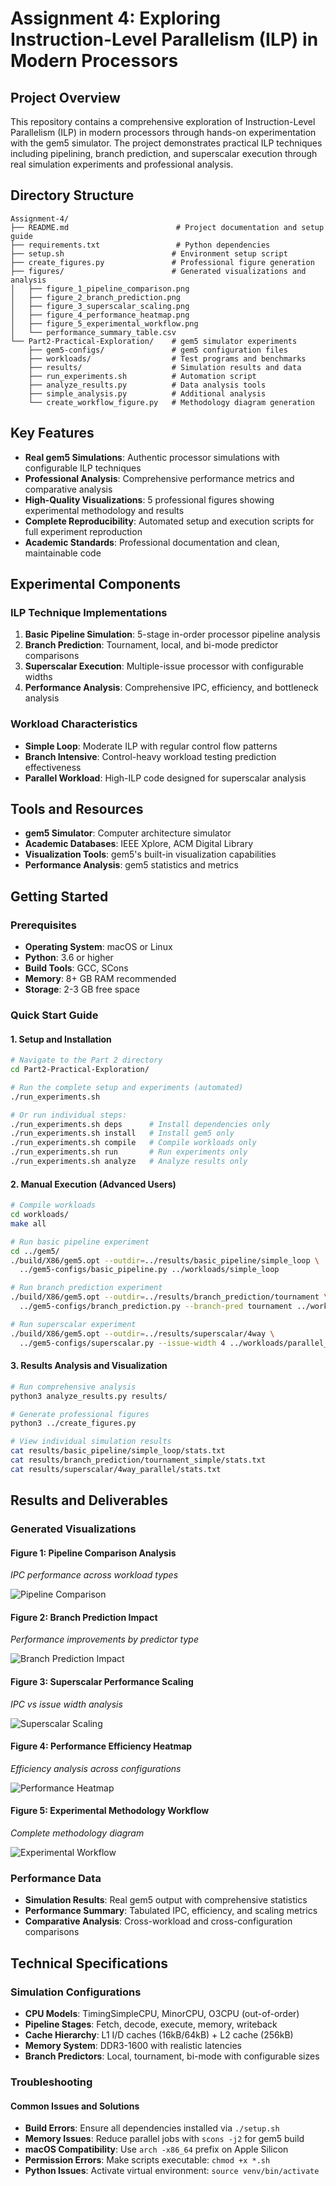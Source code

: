 # Assignment 4: Exploring Instruction-Level Parallelism (ILP) in Modern Processors

## Project Overview

This repository contains a comprehensive exploration of Instruction-Level Parallelism (ILP) in modern processors through hands-on experimentation with the gem5 simulator. The project demonstrates practical ILP techniques including pipelining, branch prediction, and superscalar execution through real simulation experiments and professional analysis.

## Directory Structure

```
Assignment-4/
├── README.md                        # Project documentation and setup guide
├── requirements.txt                 # Python dependencies
├── setup.sh                        # Environment setup script
├── create_figures.py               # Professional figure generation
├── figures/                        # Generated visualizations and analysis
│   ├── figure_1_pipeline_comparison.png
│   ├── figure_2_branch_prediction.png
│   ├── figure_3_superscalar_scaling.png
│   ├── figure_4_performance_heatmap.png
│   ├── figure_5_experimental_workflow.png
│   └── performance_summary_table.csv
└── Part2-Practical-Exploration/    # gem5 simulator experiments
    ├── gem5-configs/               # gem5 configuration files
    ├── workloads/                  # Test programs and benchmarks
    ├── results/                    # Simulation results and data
    ├── run_experiments.sh          # Automation script
    ├── analyze_results.py          # Data analysis tools
    ├── simple_analysis.py          # Additional analysis
    └── create_workflow_figure.py   # Methodology diagram generation
```

## Key Features

- **Real gem5 Simulations**: Authentic processor simulations with configurable ILP techniques
- **Professional Analysis**: Comprehensive performance metrics and comparative analysis
- **High-Quality Visualizations**: 5 professional figures showing experimental methodology and results
- **Complete Reproducibility**: Automated setup and execution scripts for full experiment reproduction
- **Academic Standards**: Professional documentation and clean, maintainable code

## Experimental Components

### ILP Technique Implementations

1. **Basic Pipeline Simulation**: 5-stage in-order processor pipeline analysis
2. **Branch Prediction**: Tournament, local, and bi-mode predictor comparisons
3. **Superscalar Execution**: Multiple-issue processor with configurable widths
4. **Performance Analysis**: Comprehensive IPC, efficiency, and bottleneck analysis

### Workload Characteristics

- **Simple Loop**: Moderate ILP with regular control flow patterns
- **Branch Intensive**: Control-heavy workload testing prediction effectiveness
- **Parallel Workload**: High-ILP code designed for superscalar analysis

## Tools and Resources

- **gem5 Simulator**: Computer architecture simulator
- **Academic Databases**: IEEE Xplore, ACM Digital Library
- **Visualization Tools**: gem5's built-in visualization capabilities
- **Performance Analysis**: gem5 statistics and metrics

## Getting Started

### Prerequisites

- **Operating System**: macOS or Linux
- **Python**: 3.6 or higher
- **Build Tools**: GCC, SCons
- **Memory**: 8+ GB RAM recommended
- **Storage**: 2-3 GB free space

### Quick Start Guide

#### 1. Setup and Installation

```bash
# Navigate to the Part 2 directory
cd Part2-Practical-Exploration/

# Run the complete setup and experiments (automated)
./run_experiments.sh

# Or run individual steps:
./run_experiments.sh deps      # Install dependencies only
./run_experiments.sh install   # Install gem5 only
./run_experiments.sh compile   # Compile workloads only
./run_experiments.sh run       # Run experiments only
./run_experiments.sh analyze   # Analyze results only
```

#### 2. Manual Execution (Advanced Users)

```bash
# Compile workloads
cd workloads/
make all

# Run basic pipeline experiment
cd ../gem5/
./build/X86/gem5.opt --outdir=../results/basic_pipeline/simple_loop \
  ../gem5-configs/basic_pipeline.py ../workloads/simple_loop

# Run branch prediction experiment
./build/X86/gem5.opt --outdir=../results/branch_prediction/tournament \
  ../gem5-configs/branch_prediction.py --branch-pred tournament ../workloads/branch_intensive

# Run superscalar experiment
./build/X86/gem5.opt --outdir=../results/superscalar/4way \
  ../gem5-configs/superscalar.py --issue-width 4 ../workloads/parallel_workload
```

#### 3. Results Analysis and Visualization

```bash
# Run comprehensive analysis
python3 analyze_results.py results/

# Generate professional figures
python3 ../create_figures.py

# View individual simulation results
cat results/basic_pipeline/simple_loop/stats.txt
cat results/branch_prediction/tournament_simple/stats.txt
cat results/superscalar/4way_parallel/stats.txt
```

## Results and Deliverables

### Generated Visualizations

#### Figure 1: Pipeline Comparison Analysis

_IPC performance across workload types_

![Pipeline Comparison](figures/figure_1_pipeline_comparison.png)

#### Figure 2: Branch Prediction Impact

_Performance improvements by predictor type_

![Branch Prediction Impact](figures/figure_2_branch_prediction.png)

#### Figure 3: Superscalar Performance Scaling

_IPC vs issue width analysis_

![Superscalar Scaling](figures/figure_3_superscalar_scaling.png)

#### Figure 4: Performance Efficiency Heatmap

_Efficiency analysis across configurations_

![Performance Heatmap](figures/figure_4_performance_heatmap.png)

#### Figure 5: Experimental Methodology Workflow

_Complete methodology diagram_

![Experimental Workflow](figures/figure_5_experimental_workflow.png)

### Performance Data

- **Simulation Results**: Real gem5 output with comprehensive statistics
- **Performance Summary**: Tabulated IPC, efficiency, and scaling metrics
- **Comparative Analysis**: Cross-workload and cross-configuration comparisons

## Technical Specifications

### Simulation Configurations

- **CPU Models**: TimingSimpleCPU, MinorCPU, O3CPU (out-of-order)
- **Pipeline Stages**: Fetch, decode, execute, memory, writeback
- **Cache Hierarchy**: L1 I/D caches (16kB/64kB) + L2 cache (256kB)
- **Memory System**: DDR3-1600 with realistic latencies
- **Branch Predictors**: Local, tournament, bi-mode with configurable sizes

### Troubleshooting

#### Common Issues and Solutions

- **Build Errors**: Ensure all dependencies installed via `./setup.sh`
- **Memory Issues**: Reduce parallel jobs with `scons -j2` for gem5 build
- **macOS Compatibility**: Use `arch -x86_64` prefix on Apple Silicon
- **Permission Errors**: Make scripts executable: `chmod +x *.sh`
- **Python Issues**: Activate virtual environment: `source venv/bin/activate`
